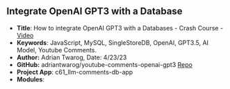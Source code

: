 
## Integrate OpenAI GPT3 with a Database

 -  **Title**: How to integrate OpenAI GPT3 with a Databases - Crash Course - [Video](https://www.youtube.com/watch?v=N4nX_rTwKx4) 
 -  **Keywords**: JavaScript, MySQL, SingleStoreDB, OpenAI, GPT3.5, AI Model, Youtube Comments. 
 -  **Author:** Adrian Twarog, Date: 4/23/23 
 -  **GitHub:** adriantwarog/youtube-comments-openai-gpt3 [Repo](https://github.com/adriantwarog/youtube-comments-openai-gpt3.git)
 - **Project App**: c61_llm-comments-db-app
 - **Modules**:  





